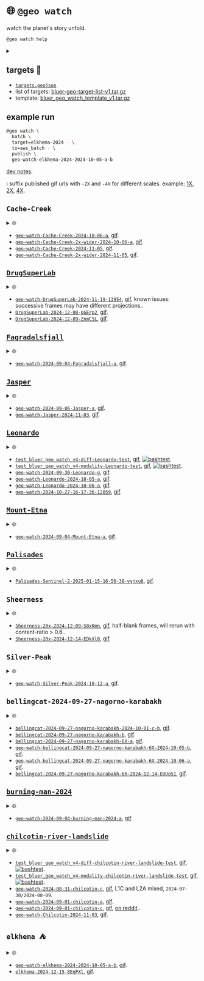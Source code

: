 # 🌐 `@geo watch`

watch the planet's story unfold.


```bash
@geo watch help
```
<details>
<summary></summary>

```bash
@geo \
	watch \
	[batch,dryrun,name=<job-name>] \
	[<query-object-name> | target=<target>] \
	[algo=<algo>,<algo-options>] \
	[~submit | dryrun,to=<runner>] \
	[dryrun,<map-options>] \
	[content=<0.5>,dryrun,~gif,publish,<reduce-options>] \
	[-|<object-name>]
 . watch target -> <object-name>.
   algo: diff | modality
   <algo-options>:
      diff: modality=<modality>,range=<100.0>
      modality: modality=<modality>
   modality: rgb[@<keyword>]
   runner: generic | local
   target: 
@geo \
	watch \
	batch,dryrun,name=<job-name> \
	[<query-object-name> | target=<target>] \
	[algo=<algo>,<algo-options>] \
	[~submit | dryrun,to=<runner>] \
	[dryrun,<map-options>] \
	[content=<0.5>,dryrun,~gif,publish,<reduce-options>] \
	[-|<object-name>]
 . watch target -aws-batch-> <object-name>.
   algo: diff | modality
   <algo-options>:
      diff: modality=<modality>,range=<100.0>
      modality: modality=<modality>
   modality: rgb[@<keyword>]
   runner: generic | local
   target: 
@geo \
	watch \
	map \
	[algo=<algo>,dryrun,~download,modality=<modality>,offset=<offset>,suffix=<suffix>,~upload] \
	[.|<query-object-name>]
 . @geo watch map <query-object-name> @ <offset> -> /<suffix>.
@geo \
	watch \
	query \
	[dryrun,target=<target>,~upload] \
	[.|<object-name>]
 . query target -> <object-name>.
@geo \
	watch \
	reduce \
	[algo=<algo>dryrun,~download,publish,suffix=<suffix>,~upload] \
	[..|<query-object-name>] \
	[.|<object-name>]
 . @geo watch reduce <query-object-name>/<suffix> -> <object-name>.
@targets cat \
	<target-name>
 . cat <target-name>.
@targets cp|copy \
	[-] \
	[..|<object-name-1>] \
	[.|<object-name-2>]
 . copy <object-name-1>/target -> <object-name-2>.
@targets download \
	[open,QGIS]
 . download watch targets.
   object: $BLUE_GEO_WATCH_TARGET_LIST
@targets edit
 . edit watch targets.
   /Users/kamangir/storage/abcli/bluer-geo-target-list-v1/metadata.yaml
   object: $BLUE_GEO_WATCH_TARGET_LIST
@targets get \
	[--delim space] \
	[--including_versions 0] \
	[--target_name <target>] \
	[--what <catalog|collection|exists|one_liner|query_args>]
 . get <target> info.
@targets list \
	[--catalog <catalog>] \
	[--collection <collection>] \
	[--count <count>] \
	[--delim <space>] \
	[--including_versions 0]
 . list targets.
@targets open \
	[~QGIS,template]
 . open targets.
@targets publish \
	[template]
 . publish watch targets.
@targets save \
	[target=all|<target-name>] \
	[.|<object-name>]
 . save target(s) -> <object-name>.
   template: $BLUE_GEO_QGIS_TEMPLATE_WATCH
@targets test
 . test watch targets.
@targets update_template \
	[~download,target=all|<target-name>,~upload]
 . update target template.
@targets upload
 . upload watch targets.
   object: $BLUE_GEO_WATCH_TARGET_LIST
```

</details>



## targets 🎯

- [`targets.geojson`](./targets.geojson)
- list of targets: [bluer-geo-target-list-v1.tar.gz](https://kamangir-public.s3.ca-central-1.amazonaws.com/bluer-geo-target-list-v1.tar.gz)
- template: [bluer_geo_watch_template_v1.tar.gz](https://kamangir-public.s3.ca-central-1.amazonaws.com/bluer_geo_watch_template_v1.tar.gz)

## example run

```bash
@geo watch \
  batch \
  target=elkhema-2024 - \
  to=aws_batch - \
  publish \
  geo-watch-elkhema-2024-2024-10-05-a-b
```

[dev notes](https://arash-kamangir.medium.com/%EF%B8%8F-conversations-with-ai-252-2118326b1de2).

ℹ️ suffix published gif urls with `-2X` and `-4X` for different scales. example: [1X](TBA/geo-watch-bellingcat-2024-09-27-nagorno-karabakh-6X-2024-10-05-b/geo-watch-bellingcat-2024-09-27-nagorno-karabakh-6X-2024-10-05-b.gif), [2X](TBA/geo-watch-bellingcat-2024-09-27-nagorno-karabakh-6X-2024-10-05-b/geo-watch-bellingcat-2024-09-27-nagorno-karabakh-6X-2024-10-05-b-2X.gif), [4X](TBA/geo-watch-bellingcat-2024-09-27-nagorno-karabakh-6X-2024-10-05-b/geo-watch-bellingcat-2024-09-27-nagorno-karabakh-6X-2024-10-05-b-4X.gif).

## `Cache-Creek`

<details>
<summary>🌐</summary>

[![image](TBA/geo-watch-Cache-Creek-2x-wider-2024-11-05/geo-watch-Cache-Creek-2x-wider-2024-11-05-4X.gif?raw=true&random=az9u71lmihrw4o86)](TBA/geo-watch-Cache-Creek-2x-wider-2024-11-05/geo-watch-Cache-Creek-2x-wider-2024-11-05.gif)

</details>

- [`geo-watch-Cache-Creek-2024-10-06-a`](TBA/geo-watch-Cache-Creek-2024-10-06-a.tar.gz), [gif](TBA/geo-watch-Cache-Creek-2024-10-06-a/geo-watch-Cache-Creek-2024-10-06-a.gif).
- [`geo-watch-Cache-Creek-2x-wider-2024-10-06-a`](TBA/geo-watch-Cache-Creek-2x-wider-2024-10-06-a.tar.gz), [gif](TBA/geo-watch-Cache-Creek-2x-wider-2024-10-06-a/geo-watch-Cache-Creek-2x-wider-2024-10-06-a.gif).
- [`geo-watch-Cache-Creek-2024-11-05`](TBA/geo-watch-Cache-Creek-2024-11-05.tar.gz), [gif](TBA/geo-watch-Cache-Creek-2024-11-05/geo-watch-Cache-Creek-2024-11-05.gif).
- [`geo-watch-Cache-Creek-2x-wider-2024-11-05`](TBA/geo-watch-Cache-Creek-2x-wider-2024-11-05.tar.gz), [gif](TBA/geo-watch-Cache-Creek-2x-wider-2024-11-05/geo-watch-Cache-Creek-2x-wider-2024-11-05.gif).

## [`DrugSuperLab`](./targets/md/DrugSuperLab.md)

<details>
<summary>🌐</summary>

[![image](TBA/DrugSuperLab-2024-12-09-ZnmC5L/DrugSuperLab-2024-12-09-ZnmC5L-4X.gif?raw=true&random=7rb6qsnfv3o8d3tm)](TBA/DrugSuperLab-2024-12-09-ZnmC5L/DrugSuperLab-2024-12-09-ZnmC5L.gif)

</details>

- [`geo-watch-DrugSuperLab-2024-11-19-13954`](TBA/geo-watch-DrugSuperLab-2024-11-19-13954.tar.gz), [gif](TBA/geo-watch-DrugSuperLab-2024-11-19-13954/geo-watch-DrugSuperLab-2024-11-19-13954.gif), known issues: successive frames may have different projections..
- [`DrugSuperLab-2024-12-08-pGErp2`](TBA/DrugSuperLab-2024-12-08-pGErp2.tar.gz), [gif](TBA/DrugSuperLab-2024-12-08-pGErp2/DrugSuperLab-2024-12-08-pGErp2.gif).
- [`DrugSuperLab-2024-12-09-ZnmC5L`](TBA/DrugSuperLab-2024-12-09-ZnmC5L.tar.gz), [gif](TBA/DrugSuperLab-2024-12-09-ZnmC5L/DrugSuperLab-2024-12-09-ZnmC5L.gif).

## [`Fagradalsfjall`](./targets/md/Fagradalsfjall.md)

<details>
<summary>🌐</summary>

[![image](TBA/geo-watch-2024-09-04-Fagradalsfjall-a/geo-watch-2024-09-04-Fagradalsfjall-a-2X.gif?raw=true&random=gqygdg76fxbk4ngo)](TBA/geo-watch-2024-09-04-Fagradalsfjall-a/geo-watch-2024-09-04-Fagradalsfjall-a.gif)

</details>

- [`geo-watch-2024-09-04-Fagradalsfjall-a`](TBA/geo-watch-2024-09-04-Fagradalsfjall-a.tar.gz), [gif](TBA/geo-watch-2024-09-04-Fagradalsfjall-a/geo-watch-2024-09-04-Fagradalsfjall-a.gif).

## [`Jasper`](./targets/md/Jasper.md)

<details>
<summary>🌐</summary>

[![image](TBA/geo-watch-Jasper-2024-11-03/geo-watch-Jasper-2024-11-03-2X.gif?raw=true&random=1bymkvxcq5fmxcpd)](TBA/geo-watch-Jasper-2024-11-03/geo-watch-Jasper-2024-11-03.gif)

</details>

- [`geo-watch-2024-09-06-Jasper-a`](TBA/geo-watch-2024-09-06-Jasper-a.tar.gz), [gif](TBA/geo-watch-2024-09-06-Jasper-a/geo-watch-2024-09-06-Jasper-a.gif).
- [`geo-watch-Jasper-2024-11-03`](TBA/geo-watch-Jasper-2024-11-03.tar.gz), [gif](TBA/geo-watch-Jasper-2024-11-03/geo-watch-Jasper-2024-11-03.gif).

## [`Leonardo`](./targets/md/Leonardo.md)

<details>
<summary>🌐</summary>

[![image](TBA/geo-watch-2024-10-27-16-17-36-12059/geo-watch-2024-10-27-16-17-36-12059-4X.gif?raw=true&random=khnqsbhzu4yurgr0)](TBA/geo-watch-2024-10-27-16-17-36-12059/geo-watch-2024-10-27-16-17-36-12059.gif)

</details>

- [`test_bluer_geo_watch_v4-diff-Leonardo-test`](TBA/test_bluer_geo_watch_v4-diff-Leonardo-test.tar.gz), [gif](TBA/test_bluer_geo_watch_v4-diff-Leonardo-test/test_bluer_geo_watch_v4-diff-Leonardo-test.gif), [![bashtest](https://github.com/kamangir/bluer-geo/actions/workflows/bashtest.yml/badge.svg)](https://github.com/kamangir/bluer-geo/actions/workflows/bashtest.yml).
- [`test_bluer_geo_watch_v4-modality-Leonardo-test`](TBA/test_bluer_geo_watch_v4-modality-Leonardo-test.tar.gz), [gif](TBA/test_bluer_geo_watch_v4-modality-Leonardo-test/test_bluer_geo_watch_v4-modality-Leonardo-test.gif), [![bashtest](https://github.com/kamangir/bluer-geo/actions/workflows/bashtest.yml/badge.svg)](https://github.com/kamangir/bluer-geo/actions/workflows/bashtest.yml).
- [`geo-watch-2024-09-30-Leonardo-g`](TBA/geo-watch-2024-09-30-Leonardo-g.tar.gz), [gif](TBA/geo-watch-2024-09-30-Leonardo-g/geo-watch-2024-09-30-Leonardo-g.gif).
- [`geo-watch-Leonardo-2024-10-05-a`](TBA/geo-watch-Leonardo-2024-10-05-a.tar.gz), [gif](TBA/geo-watch-Leonardo-2024-10-05-a/geo-watch-Leonardo-2024-10-05-a.gif).
- [`geo-watch-Leonardo-2024-10-06-a`](TBA/geo-watch-Leonardo-2024-10-06-a.tar.gz), [gif](TBA/geo-watch-Leonardo-2024-10-06-a/geo-watch-Leonardo-2024-10-06-a.gif).
- [`geo-watch-2024-10-27-16-17-36-12059`](TBA/geo-watch-2024-10-27-16-17-36-12059.tar.gz), [gif](TBA/geo-watch-2024-10-27-16-17-36-12059/geo-watch-2024-10-27-16-17-36-12059.gif).

## [`Mount-Etna`](./targets/md/Mount-Etna.md)

<details>
<summary>🌐</summary>

[![image](TBA/geo-watch-2024-09-04-Mount-Etna-a/geo-watch-2024-09-04-Mount-Etna-a-2X.gif?raw=true&random=2pnpk63r58f61jn8)](TBA/geo-watch-2024-09-04-Mount-Etna-a/geo-watch-2024-09-04-Mount-Etna-a.gif)

</details>

- [`geo-watch-2024-09-04-Mount-Etna-a`](TBA/geo-watch-2024-09-04-Mount-Etna-a.tar.gz), [gif](TBA/geo-watch-2024-09-04-Mount-Etna-a/geo-watch-2024-09-04-Mount-Etna-a.gif).

## [`Palisades`](./targets/md/Palisades.md)

<details>
<summary>🌐</summary>

[![image](TBA/Palisades-Sentinel-2-2025-01-15-16-50-38-vyjxu8/Palisades-Sentinel-2-2025-01-15-16-50-38-vyjxu8-2X.gif?raw=true&random=2cy09n7nnpffz1wd)](TBA/Palisades-Sentinel-2-2025-01-15-16-50-38-vyjxu8/Palisades-Sentinel-2-2025-01-15-16-50-38-vyjxu8.gif)

</details>

- [`Palisades-Sentinel-2-2025-01-15-16-50-38-vyjxu8`](TBA/Palisades-Sentinel-2-2025-01-15-16-50-38-vyjxu8.tar.gz), [gif](TBA/Palisades-Sentinel-2-2025-01-15-16-50-38-vyjxu8/Palisades-Sentinel-2-2025-01-15-16-50-38-vyjxu8.gif).

## `Sheerness`

<details>
<summary>🌐</summary>

[![image](TBA/Sheerness-20x-2024-12-14-EDkXl0/Sheerness-20x-2024-12-14-EDkXl0-4X.gif?raw=true&random=cb5ujr0wm4aod0ci)](TBA/Sheerness-20x-2024-12-14-EDkXl0/Sheerness-20x-2024-12-14-EDkXl0.gif)

</details>

- [`Sheerness-20x-2024-12-09-S8xKmn`](TBA/Sheerness-20x-2024-12-09-S8xKmn.tar.gz), [gif](TBA/Sheerness-20x-2024-12-09-S8xKmn/Sheerness-20x-2024-12-09-S8xKmn.gif), half-blank frames, will rerun with content-ratio > 0.6..
- [`Sheerness-20x-2024-12-14-EDkXl0`](TBA/Sheerness-20x-2024-12-14-EDkXl0.tar.gz), [gif](TBA/Sheerness-20x-2024-12-14-EDkXl0/Sheerness-20x-2024-12-14-EDkXl0.gif).

## `Silver-Peak`

<details>
<summary>🌐</summary>

[![image](TBA/geo-watch-Silver-Peak-2024-10-12-a/geo-watch-Silver-Peak-2024-10-12-a-4X.gif?raw=true&random=hx6yrmg5yndkvr4f)](TBA/geo-watch-Silver-Peak-2024-10-12-a/geo-watch-Silver-Peak-2024-10-12-a.gif)

</details>

- [`geo-watch-Silver-Peak-2024-10-12-a`](TBA/geo-watch-Silver-Peak-2024-10-12-a.tar.gz), [gif](TBA/geo-watch-Silver-Peak-2024-10-12-a/geo-watch-Silver-Peak-2024-10-12-a.gif).

## `bellingcat-2024-09-27-nagorno-karabakh`

<details>
<summary>🌐</summary>

[![image](TBA/bellingcat-2024-09-27-nagorno-karabakh-6X-2024-12-14-EUUpS1/bellingcat-2024-09-27-nagorno-karabakh-6X-2024-12-14-EUUpS1-4X.gif?raw=true&random=klr04hzpjodn8yy5)](TBA/bellingcat-2024-09-27-nagorno-karabakh-6X-2024-12-14-EUUpS1/bellingcat-2024-09-27-nagorno-karabakh-6X-2024-12-14-EUUpS1.gif)

</details>

- [`bellingcat-2024-09-27-nagorno-karabakh-2024-10-01-c-b`](TBA/bellingcat-2024-09-27-nagorno-karabakh-2024-10-01-c-b.tar.gz), [gif](TBA/bellingcat-2024-09-27-nagorno-karabakh-2024-10-01-c-b/bellingcat-2024-09-27-nagorno-karabakh-2024-10-01-c-b.gif).
- [`bellingcat-2024-09-27-nagorno-karabakh-b`](TBA/bellingcat-2024-09-27-nagorno-karabakh-b.tar.gz), [gif](TBA/bellingcat-2024-09-27-nagorno-karabakh-b/bellingcat-2024-09-27-nagorno-karabakh-b.gif).
- [`bellingcat-2024-09-27-nagorno-karabakh-6X-a`](TBA/bellingcat-2024-09-27-nagorno-karabakh-6X-a.tar.gz), [gif](TBA/bellingcat-2024-09-27-nagorno-karabakh-6X-a/bellingcat-2024-09-27-nagorno-karabakh-6X-a.gif).
- [`geo-watch-bellingcat-2024-09-27-nagorno-karabakh-6X-2024-10-05-b`](TBA/geo-watch-bellingcat-2024-09-27-nagorno-karabakh-6X-2024-10-05-b.tar.gz), [gif](TBA/geo-watch-bellingcat-2024-09-27-nagorno-karabakh-6X-2024-10-05-b/geo-watch-bellingcat-2024-09-27-nagorno-karabakh-6X-2024-10-05-b.gif).
- [`geo-watch-bellingcat-2024-09-27-nagorno-karabakh-6X-2024-10-06-a`](TBA/geo-watch-bellingcat-2024-09-27-nagorno-karabakh-6X-2024-10-06-a.tar.gz), [gif](TBA/geo-watch-bellingcat-2024-09-27-nagorno-karabakh-6X-2024-10-06-a/geo-watch-bellingcat-2024-09-27-nagorno-karabakh-6X-2024-10-06-a.gif).
- [`bellingcat-2024-09-27-nagorno-karabakh-6X-2024-12-14-EUUpS1`](TBA/bellingcat-2024-09-27-nagorno-karabakh-6X-2024-12-14-EUUpS1.tar.gz), [gif](TBA/bellingcat-2024-09-27-nagorno-karabakh-6X-2024-12-14-EUUpS1/bellingcat-2024-09-27-nagorno-karabakh-6X-2024-12-14-EUUpS1.gif).

## [`burning-man-2024`](./targets/md/burning-man-2024.md)

<details>
<summary>🌐</summary>

[![image](TBA/geo-watch-2024-09-04-burning-man-2024-a/geo-watch-2024-09-04-burning-man-2024-a-2X.gif?raw=true&random=etjbzvq1tv35kb41)](TBA/geo-watch-2024-09-04-burning-man-2024-a/geo-watch-2024-09-04-burning-man-2024-a.gif)

</details>

- [`geo-watch-2024-09-04-burning-man-2024-a`](TBA/geo-watch-2024-09-04-burning-man-2024-a.tar.gz), [gif](TBA/geo-watch-2024-09-04-burning-man-2024-a/geo-watch-2024-09-04-burning-man-2024-a.gif).

## [`chilcotin-river-landslide`](./targets/md/chilcotin-river-landslide.md)

<details>
<summary>🌐</summary>

[![image](TBA/geo-watch-Chilcotin-2024-11-03/geo-watch-Chilcotin-2024-11-03-4X.gif?raw=true&random=70lsos23biuwhhju)](TBA/geo-watch-Chilcotin-2024-11-03/geo-watch-Chilcotin-2024-11-03.gif)

</details>

- [`test_bluer_geo_watch_v4-diff-chilcotin-river-landslide-test`](TBA/test_bluer_geo_watch_v4-diff-chilcotin-river-landslide-test.tar.gz), [gif](TBA/test_bluer_geo_watch_v4-diff-chilcotin-river-landslide-test/test_bluer_geo_watch_v4-diff-chilcotin-river-landslide-test.gif), [![bashtest](https://github.com/kamangir/bluer-geo/actions/workflows/bashtest.yml/badge.svg)](https://github.com/kamangir/bluer-geo/actions/workflows/bashtest.yml).
- [`test_bluer_geo_watch_v4-modality-chilcotin-river-landslide-test`](TBA/test_bluer_geo_watch_v4-modality-chilcotin-river-landslide-test.tar.gz), [gif](TBA/test_bluer_geo_watch_v4-modality-chilcotin-river-landslide-test/test_bluer_geo_watch_v4-modality-chilcotin-river-landslide-test.gif), [![bashtest](https://github.com/kamangir/bluer-geo/actions/workflows/bashtest.yml/badge.svg)](https://github.com/kamangir/bluer-geo/actions/workflows/bashtest.yml).
- [`geo-watch-2024-08-31-chilcotin-c`](TBA/geo-watch-2024-08-31-chilcotin-c.tar.gz), [gif](TBA/geo-watch-2024-08-31-chilcotin-c/geo-watch-2024-08-31-chilcotin-c.gif), L1C and L2A mixed, `2024-07-30/2024-08-09`.
- [`geo-watch-2024-09-01-chilcotin-a`](TBA/geo-watch-2024-09-01-chilcotin-a.tar.gz), [gif](TBA/geo-watch-2024-09-01-chilcotin-a/geo-watch-2024-09-01-chilcotin-a.gif).
- [`geo-watch-2024-09-01-chilcotin-c`](TBA/geo-watch-2024-09-01-chilcotin-c.tar.gz), [gif](TBA/geo-watch-2024-09-01-chilcotin-c/geo-watch-2024-09-01-chilcotin-c.gif), [on reddit](https://www.reddit.com/r/bash/comments/1f9cvyx/a_bash_python_tool_to_watch_a_target_in_satellite/)..
- [`geo-watch-Chilcotin-2024-11-03`](TBA/geo-watch-Chilcotin-2024-11-03.tar.gz), [gif](TBA/geo-watch-Chilcotin-2024-11-03/geo-watch-Chilcotin-2024-11-03.gif).

## `elkhema ⛺️`

<details>
<summary>🌐</summary>

[![image](TBA/elkhema-2024-12-15-8EqPXl/elkhema-2024-12-15-8EqPXl-4X.gif?raw=true&random=ohqkdmj9hnm20um4)](TBA/elkhema-2024-12-15-8EqPXl/elkhema-2024-12-15-8EqPXl.gif)

</details>

- [`geo-watch-elkhema-2024-2024-10-05-a-b`](TBA/geo-watch-elkhema-2024-2024-10-05-a-b.tar.gz), [gif](TBA/geo-watch-elkhema-2024-2024-10-05-a-b/geo-watch-elkhema-2024-2024-10-05-a-b.gif).
- [`elkhema-2024-12-15-8EqPXl`](TBA/elkhema-2024-12-15-8EqPXl.tar.gz), [gif](TBA/elkhema-2024-12-15-8EqPXl/elkhema-2024-12-15-8EqPXl.gif).


